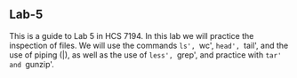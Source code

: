 ## Lab-5
This is a guide to Lab 5 in HCS 7194. In this lab we will practice the inspection of files. We will use the commands `ls', `wc', `head', `tail', and the use of piping (|), as well as the use of `less', `grep', and practice with `tar' and `gunzip'.
